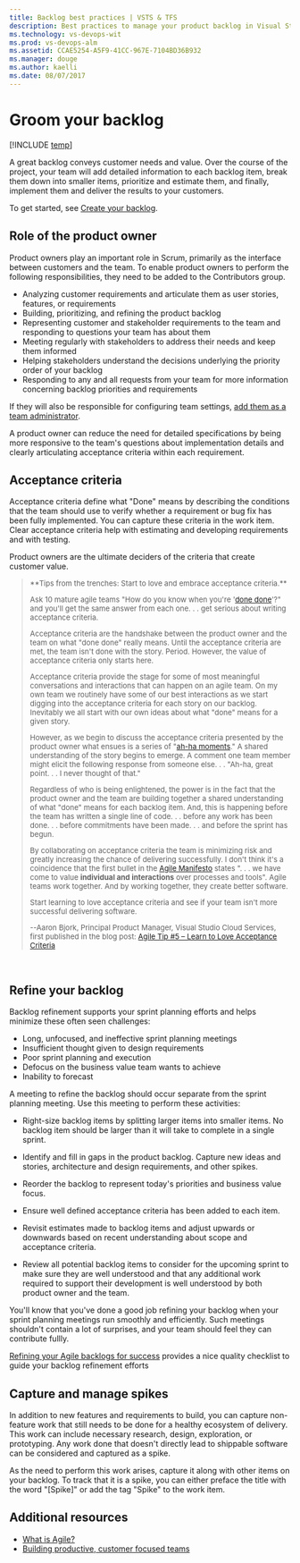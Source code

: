 ```yaml
---
title: Backlog best practices | VSTS & TFS
description: Best practices to manage your product backlog in Visual Studio Team Services (VSTS) and Team Foundation 
ms.technology: vs-devops-wit
ms.prod: vs-devops-alm
ms.assetid: CCAE5254-A5F9-41CC-967E-7104BD36B932
ms.manager: douge
ms.author: kaelli
ms.date: 08/07/2017
---
```


# Groom your backlog  

[!INCLUDE [temp](../_shared/version-vsts-tfs-all-versions.md)]
 
A great backlog conveys customer needs and value. Over the course of the project, your team will add detailed 
information to each backlog item, break them down into smaller items, prioritize and estimate them, and finally, 
implement them and deliver the results to your customers. 

To get started, see [Create your backlog](create-your-backlog.md).  


<a name="product-owner-role"></a>
## Role of the product owner  
Product owners play an important role in Scrum, primarily as the interface between customers and the team. To enable product owners to perform the following responsibilities, they need to be added to the Contributors group. 

* Analyzing customer requirements and articulate them as user stories, features, or requirements  
* Building, prioritizing, and refining the product backlog  
* Representing customer and stakeholder requirements to the team and responding to questions your team has about them  
* Meeting regularly with stakeholders to address their needs and keep them informed  
* Helping stakeholders understand the decisions underlying the priority order of your backlog  
* Responding to any and all requests from your team for more information concerning backlog priorities and requirements  

If they will also be responsible for configuring team settings, [add them as a team administrator](../scale/manage-team-assets.md).  

A product owner can reduce the need for detailed specifications by being more responsive to the team's questions about implementation details and clearly articulating acceptance criteria within each requirement.


 
<a name="acceptance"></a>
## Acceptance criteria
Acceptance criteria define what "Done" means by describing the conditions that the team should use to verify whether a requirement or bug fix has been fully implemented. You can capture these criteria in the work item. Clear acceptance criteria help with estimating and developing requirements and with testing.

Product owners are the ultimate deciders of the criteria that create customer value.

<blockquote style="font-size: 13px"><p>**Tips from the trenches: Start to love and embrace acceptance criteria.**</p> <p>Ask 10 mature agile teams "How do you know when you're 
'<a href="http://blogs.msdn.com/controlpanel/blogs/posteditor.aspx/done%20done%20agile">done done</a>'?" 
and you'll get the same answer from each one. . . get serious about writing acceptance criteria.</p>
<p>Acceptance criteria are the handshake between the product owner and the team on what "done done" really means.  
Until the acceptance criteria are met, the team isn't done with the story. Period. 
However, the value of acceptance criteria only starts here.
</p><p>
Acceptance criteria provide the stage for some of most meaningful conversations and interactions 
that can happen on an agile team. On my own team we routinely have some of our best interactions as 
we start digging into the acceptance criteria for each story on our backlog. 
Inevitably we all start with our own ideas about what "done" means for a given story. 
</p>
<p>However, as we begin to discuss the acceptance criteria presented by the product owner what 
ensues is a series of "<a href="http://www.bing.com/search?q=Ah-ha moments">ah-ha moments</a>." 
A shared understanding of the story begins to emerge. A comment one team member might elicit 
the following response from someone else. . .  "Ah-ha, great point. . . I never thought of that."
</p><p>Regardless of who is being enlightened, the power is in the fact that the product owner and 
the team are building together a shared understanding of what "done" means for each backlog item.
And, this is happening before the team has written a single line of code. . .  before any work has been done. . .  
before commitments have been made. . .  and before the sprint has begun.</p>
<p>By collaborating on acceptance criteria the team is minimizing risk and greatly increasing the chance of delivering successfully. 
I don't think it's a coincidence that the first bullet in the 
<a href="http://agilemanifesto.org/">Agile Manifesto</a> states ". . . we have come to value 
<b>individual and interactions</b> over processes and tools".
Agile teams work together. And by working together, they create better software.</p> 
<p>Start learning to love acceptance criteria and see if your team isn't more successful delivering software.</p>

<p>--Aaron Bjork, Principal Product Manager, Visual Studio Cloud Services, first published in the 
blog post: <a href="http://blogs.msdn.com/b/aaronbjork/archive/2010/05/04/msf-agile-5-0-tip-5-learn-to-love-acceptance-criteria.aspx">
Agile Tip #5 – Learn to Love Acceptance Criteria</a></p> 

</blockquote>  

<a id="groom">  </a>
## Refine your backlog
  
Backlog refinement supports your sprint planning efforts and helps minimize these often seen challenges:

* Long, unfocused, and ineffective sprint planning meetings  
* Insufficient thought given to design requirements  
* Poor sprint planning and execution  
* Defocus on the business value team wants to achieve  
* Inability to forecast  

A meeting to refine the backlog should occur separate from the sprint planning meeting. Use this meeting to perform these activities:  

* Right-size backlog items by splitting larger items into smaller items. No backlog item should be larger than it will take to complete in a single sprint.  

* Identify and fill in gaps in the product backlog. Capture new ideas and stories, architecture and design requirements, and other spikes.  

* Reorder the backlog to represent today's priorities and business value focus.  

* Ensure well defined acceptance criteria has been added to each item.  

* Revisit estimates made to backlog items and adjust upwards or downwards based on recent understanding about scope and acceptance criteria.  

* Review all potential backlog items to consider for the upcoming sprint to make sure they are well understood and that any additional work required to support their development is well understood by both product owner and the team.  

You'll know that you've done a good job refining your backlog when your sprint planning meetings run smoothly and efficiently. Such meetings shouldn't contain a lot of surprises, and your team should feel they can contribute fullly.    

[Refining your Agile backlogs for success](http://www.batimes.com/robert-galen/grooming-your-agile-backlogs-for-success.html) provides a nice quality checklist to guide your backlog refinement efforts


<a name="spikes"></a>
## Capture and manage spikes
In addition to new features and requirements to build, you can capture non-feature work that still needs to be done for a healthy ecosystem of delivery. This work can include necessary research, design, exploration, or prototyping. Any work done that doesn't directly lead to shippable software can be considered and captured as a spike.

As the need to perform this work arises, capture it along with other items on your backlog. To track that it is a spike, you can either preface the title with the word "[Spike]" or add the tag "Spike" to the work item.  

## Additional resources
- [What is Agile?](https://www.visualstudio.com/learn/what-is-agile/)  
- [Building productive, customer focused teams](https://www.visualstudio.com/learn/productive-teams/)  